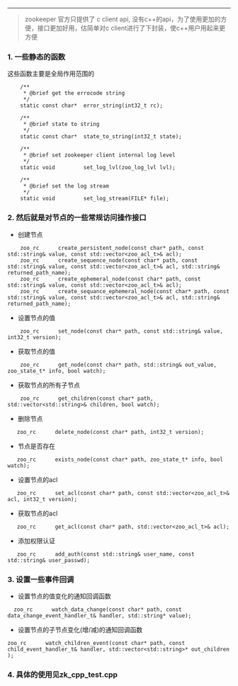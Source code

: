 ***
>zookeeper 官方只提供了 c client api, 没有c++的api，为了使用更加的方便，接口更加好用，估简单对c client进行了下封装，使c++用户用起来更方便

### 1. 一些静态的函数
这些函数主要是全局作用范围的
```
    /**
     * @brief get the errocode string
     */
    static const char*  error_string(int32_t rc);

    /** 
     * @brief state to string
     */
    static const char*  state_to_string(int32_t state);

    /** 
     * @brief set zookeeper client internal log level
     */
    static void         set_log_lvl(zoo_log_lvl lvl);

    /** 
     * @brief set the log stream
     */
    static void         set_log_stream(FILE* file);
```

### 2. 然后就是对节点的一些常规访问操作接口
- 创建节点
```
	zoo_rc      create_persistent_node(const char* path, const std::string& value, const std::vector<zoo_acl_t>& acl);
	zoo_rc      create_sequence_node(const char* path, const std::string& value, const std::vector<zoo_acl_t>& acl, std::string& returned_path_name);
    zoo_rc      create_ephemeral_node(const char* path, const std::string& value, const std::vector<zoo_acl_t>& acl);
	zoo_rc      create_sequance_ephemeral_node(const char* path, const std::string& value, const std::vector<zoo_acl_t>& acl, std::string& returned_path_name);
```
- 设置节点的值
```
 	zoo_rc      set_node(const char* path, const std::string& value, int32_t version);
```
- 获取节点的值
```
 	zoo_rc      get_node(const char* path, std::string& out_value, zoo_state_t* info, bool watch);
```
- 获取节点的所有子节点
```
    zoo_rc      get_children(const char* path, std::vector<std::string>& children, bool watch);
```
- 删除节点
```
   zoo_rc      delete_node(const char* path, int32_t version);
```
- 节点是否存在
```
   zoo_rc      exists_node(const char* path, zoo_state_t* info, bool watch);
```
- 设置节点的acl
```
   zoo_rc      set_acl(const char* path, const std::vector<zoo_acl_t>& acl, int32_t version);
```
- 获取节点的acl
```
   zoo_rc      get_acl(const char* path, std::vector<zoo_acl_t>& acl);
```
- 添加权限认证
```
   zoo_rc      add_auth(const std::string& user_name, const std::string& user_passwd);
```

### 3. 设置一些事件回调
- 设置节点的值变化的通知回调函数
```
  zoo_rc      watch_data_change(const char* path, const data_change_event_handler_t& handler, std::string* value);
```
- 设置节点的子节点变化(增/减)的通知回调函数
```
zoo_rc      watch_children_event(const char* path, const child_event_handler_t& handler, std::vector<std::string>* out_children );
```

### 4. 具体的使用见zk_cpp_test.cpp
